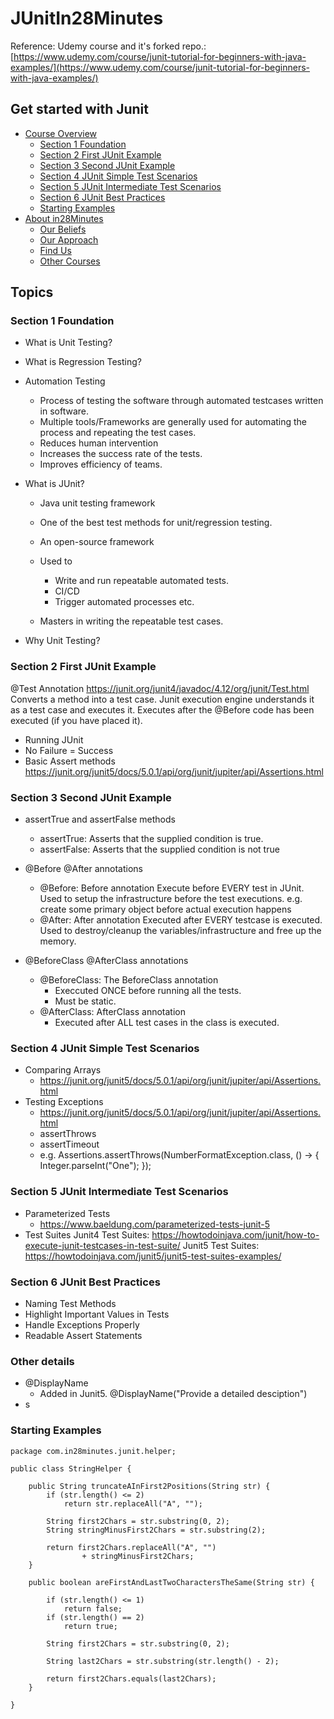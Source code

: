 # JUnitIn28Minutes

Reference: Udemy course and it's forked repo.: 
[https://www.udemy.com/course/junit-tutorial-for-beginners-with-java-examples/](https://www.udemy.com/course/junit-tutorial-for-beginners-with-java-examples/)


## Get started with Junit

* [Course Overview](#topics)
  - [Section 1 Foundation](#section-1-foundation)
  - [Section 2 First JUnit Example](#section-2-first-junit-example)
  - [Section 3 Second JUnit Example](#section-3-second-junit-example)
  - [Section 4 JUnit Simple Test Scenarios](#section-4-junit-simple-test-scenarios)
  - [Section 5 JUnit Intermediate Test Scenarios](#section-5-junit-intermediate-test-scenarios)
  - [Section 6 JUnit Best Practices](#section-6-junit-best-practices)
  - [Starting Examples](#starting-examples)
* [About in28Minutes](#about-in28minutes)
  - [Our Beliefs](#our-beliefs)
  - [Our Approach](#our-approach)
  - [Find Us](#useful-links)
  - [Other Courses](#other-courses)

## Topics
### Section 1 Foundation
- What is Unit Testing?
- What is Regression Testing?
- Automation Testing
	- Process of testing the software through automated testcases written in software. 
	- Multiple tools/Frameworks are generally used for automating the process and repeating the test cases. 
	- Reduces human intervention 
	- Increases the success rate of the tests.
	- Improves efficiency of teams.

	
- What is JUnit?
	- Java unit testing framework
	- One of the best test methods for unit/regression testing.
	- An open-source framework
	- Used to 
		- Write and run repeatable automated tests.
		- CI/CD
		- Trigger automated processes etc.

	- Masters in writing the repeatable test cases.

- Why Unit Testing?

### Section 2 First JUnit Example
@Test Annotation
	https://junit.org/junit4/javadoc/4.12/org/junit/Test.html
	Converts a method into a test case.
	Junit execution engine understands it as a test case and executes it.
	Executes 
		after the @Before code has been executed (if you have placed it).
		
- Running JUnit
- No Failure = Success
- Basic Assert methods
	https://junit.org/junit5/docs/5.0.1/api/org/junit/jupiter/api/Assertions.html

### Section 3 Second JUnit Example
- assertTrue and assertFalse methods
	- assertTrue: Asserts that the supplied condition is true.
	- assertFalse: Asserts that the supplied condition is not true
- @Before @After annotations
	- @Before: Before annotation 
		Execute before EVERY test in JUnit. 
		Used to setup the infrastructure before the test executions. 
		e.g. create some primary object before actual execution happens
	- @After: After annotation
		Executed after EVERY testcase is executed. 
		Used to destroy/cleanup the variables/infrastructure and free up the memory.
		
	
	
- @BeforeClass @AfterClass annotations
	- @BeforeClass: The BeforeClass annotation 
		- Execcuted ONCE before running all the tests. 
		- Must be static.
	- @AfterClass: AfterClass annotation 
		- Executed after ALL test cases in the class is executed.


### Section 4 JUnit Simple Test Scenarios
- Comparing Arrays
	- https://junit.org/junit5/docs/5.0.1/api/org/junit/jupiter/api/Assertions.html
- Testing Exceptions
	- https://junit.org/junit5/docs/5.0.1/api/org/junit/jupiter/api/Assertions.html
	- assertThrows
	- assertTimeout
	- e.g.  Assertions.assertThrows(NumberFormatException.class, () -> {
    			Integer.parseInt("One");
  		});

### Section 5 JUnit Intermediate Test Scenarios 
- Parameterized Tests
  	- https://www.baeldung.com/parameterized-tests-junit-5 
- Test Suites
	Junit4 Test Suites: https://howtodoinjava.com/junit/how-to-execute-junit-testcases-in-test-suite/
	Junit5 Test Suites: https://howtodoinjava.com/junit5/junit5-test-suites-examples/
### Section 6 JUnit Best Practices
- Naming Test Methods
- Highlight Important Values in Tests
- Handle Exceptions Properly
- Readable Assert Statements

### Other details
- @DisplayName
	- Added in Junit5. @DisplayName("Provide a detailed desciption")  
- s

### Starting Examples
```
package com.in28minutes.junit.helper;

public class StringHelper {

	public String truncateAInFirst2Positions(String str) {
		if (str.length() <= 2)
			return str.replaceAll("A", "");

		String first2Chars = str.substring(0, 2);
		String stringMinusFirst2Chars = str.substring(2);

		return first2Chars.replaceAll("A", "") 
				+ stringMinusFirst2Chars;
	}

	public boolean areFirstAndLastTwoCharactersTheSame(String str) {

		if (str.length() <= 1)
			return false;
		if (str.length() == 2)
			return true;

		String first2Chars = str.substring(0, 2);

		String last2Chars = str.substring(str.length() - 2);

		return first2Chars.equals(last2Chars);
	}

}

```

